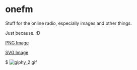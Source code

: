 # onefm
Stuff for the online radio, especially images and other things.

Just because. :D

[PNG Image](https://github.com/PeGaSuS-Coder/onefm/blob/main/logo.png)

[SVG Image](https://github.com/PeGaSuS-Coder/onefm/blob/main/logo.svg)

$
![giphy_2 gif](https://user-images.githubusercontent.com/25697531/213658427-ef9434ef-416c-4e08-9e90-9606dda6c4d9.gif)
